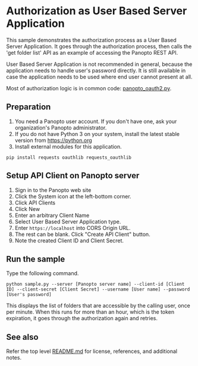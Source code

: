 # Authorization as User Based Server Application
This sample demonstrates the authorization process as a User Based Server Application.
It goes through the authorization process, then calls the 'get folder list' API as an example of accessing the Panopto REST API.

User Based Server Application is not recommended in general, because the application needs to handle user's password directly. It is still available in case the application needs to be used where end user cannot present at all.

Most of authorization logic is in common code: [panopto_oauth2.py](../common/panopto_oauth2.py).

## Preparation
1. You need a Panopto user account. If you don't have one, ask your organization's Panopto administrator.
2. If you do not have Python 3 on your system, install the latest stable version from https://python.org
3. Install external modules for this application.
```
pip install requests oauthlib requests_oauthlib
```

## Setup API Client on Panopto server
1. Sign in to the Panopto web site
2. Click the System icon at the left-bottom corner.
3. Click API Clients
4. Click New
5. Enter an arbitrary Client Name
6. Select User Based Server Application type.
7. Enter ```https://localhost``` into CORS Origin URL.
8. The rest can be blank. Click "Create API Client" button.
9. Note the created Client ID and Client Secret.

## Run the sample
Type the following command.
```
python sample.py --server [Panopto server name] --client-id [Client ID] --client-secret [Client Secret] --username [User name] --password [User's password]
```
This displays the list of folders that are accessible by the calling user, once per minute.
When this runs for more than an hour, which is the token expiration, it goes through the authorization again and retries.

## See also
Refer the top level [README.md](../README.md) for license, references, and additional notes.
